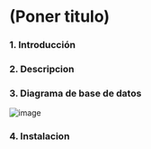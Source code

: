 # (Poner titulo)

### **1.** Introducción

### **2.** Descripcion

### **3.** Diagrama de base de datos
![image](https://github.com/user-attachments/assets/ecb7770d-fcea-4b50-8ea4-30538af682fd)


### **4.** Instalacion


